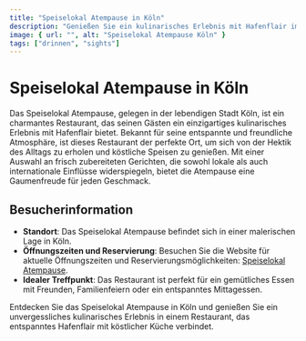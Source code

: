 ```yaml
---
title: "Speiselokal Atempause in Köln"
description: "Genießen Sie ein kulinarisches Erlebnis mit Hafenflair im Speiselokal Atempause in Köln, einem charmanten Restaurant, das für seine entspannte Atmosphäre und köstliche Küche bekannt ist"
image: { url: "", alt: "Speiselokal Atempause Köln" }
tags: ["drinnen", "sights"]
---
```


# Speiselokal Atempause in Köln

Das Speiselokal Atempause, gelegen in der lebendigen Stadt Köln, ist ein charmantes Restaurant, das seinen Gästen ein einzigartiges kulinarisches Erlebnis mit Hafenflair bietet. Bekannt für seine entspannte und freundliche Atmosphäre, ist dieses Restaurant der perfekte Ort, um sich von der Hektik des Alltags zu erholen und köstliche Speisen zu genießen. Mit einer Auswahl an frisch zubereiteten Gerichten, die sowohl lokale als auch internationale Einflüsse widerspiegeln, bietet die Atempause eine Gaumenfreude für jeden Geschmack.

## Besucherinformation

- **Standort**: Das Speiselokal Atempause befindet sich in einer malerischen Lage in Köln.
- **Öffnungszeiten und Reservierung**: Besuchen Sie die Website für aktuelle Öffnungszeiten und Reservierungsmöglichkeiten: [Speiselokal Atempause](https://koeln.mitvergnuegen.com/tipps/speiselokal-atempause-restaurant-mit-hafenflair/).
- **Idealer Treffpunkt**: Das Restaurant ist perfekt für ein gemütliches Essen mit Freunden, Familienfeiern oder ein entspanntes Mittagessen.

Entdecken Sie das Speiselokal Atempause in Köln und genießen Sie ein unvergessliches kulinarisches Erlebnis in einem Restaurant, das entspanntes Hafenflair mit köstlicher Küche verbindet.
